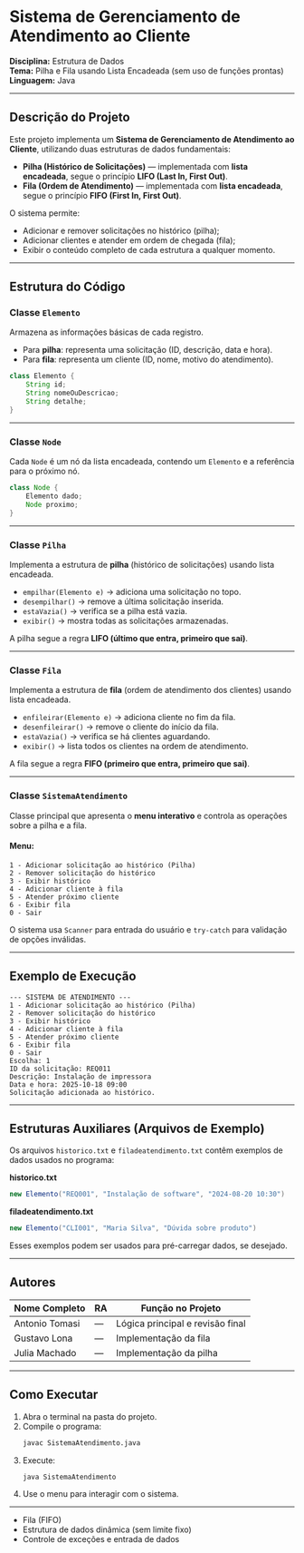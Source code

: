 # Sistema de Gerenciamento de Atendimento ao Cliente
**Disciplina:** Estrutura de Dados  
**Tema:** Pilha e Fila usando Lista Encadeada (sem uso de funções prontas)  
**Linguagem:** Java  

---

## Descrição do Projeto

Este projeto implementa um **Sistema de Gerenciamento de Atendimento ao Cliente**, utilizando duas estruturas de dados fundamentais:

- **Pilha (Histórico de Solicitações)** — implementada com **lista encadeada**, segue o princípio **LIFO (Last In, First Out)**.  
- **Fila (Ordem de Atendimento)** — implementada com **lista encadeada**, segue o princípio **FIFO (First In, First Out)**.  

O sistema permite:
- Adicionar e remover solicitações no histórico (pilha);  
- Adicionar clientes e atender em ordem de chegada (fila);  
- Exibir o conteúdo completo de cada estrutura a qualquer momento.  

---

## Estrutura do Código

### Classe `Elemento`
Armazena as informações básicas de cada registro.

- Para **pilha**: representa uma solicitação (ID, descrição, data e hora).  
- Para **fila**: representa um cliente (ID, nome, motivo do atendimento).

```java
class Elemento {
    String id;
    String nomeOuDescricao;
    String detalhe;
}
```

---

### Classe `Node`
Cada `Node` é um nó da lista encadeada, contendo um `Elemento` e a referência para o próximo nó.

```java
class Node {
    Elemento dado;
    Node proximo;
}
```

---

### Classe `Pilha`
Implementa a estrutura de **pilha** (histórico de solicitações) usando lista encadeada.

- `empilhar(Elemento e)` → adiciona uma solicitação no topo.  
- `desempilhar()` → remove a última solicitação inserida.  
- `estaVazia()` → verifica se a pilha está vazia.  
- `exibir()` → mostra todas as solicitações armazenadas.

A pilha segue a regra **LIFO (último que entra, primeiro que sai)**.

---

### Classe `Fila`
Implementa a estrutura de **fila** (ordem de atendimento dos clientes) usando lista encadeada.

- `enfileirar(Elemento e)` → adiciona cliente no fim da fila.  
- `desenfileirar()` → remove o cliente do início da fila.  
- `estaVazia()` → verifica se há clientes aguardando.  
- `exibir()` → lista todos os clientes na ordem de atendimento.

A fila segue a regra **FIFO (primeiro que entra, primeiro que sai)**.

---

### Classe `SistemaAtendimento`
Classe principal que apresenta o **menu interativo** e controla as operações sobre a pilha e a fila.

#### Menu:
```
1 - Adicionar solicitação ao histórico (Pilha)
2 - Remover solicitação do histórico
3 - Exibir histórico
4 - Adicionar cliente à fila
5 - Atender próximo cliente
6 - Exibir fila
0 - Sair
```

O sistema usa `Scanner` para entrada do usuário e `try-catch` para validação de opções inválidas.

---

## Exemplo de Execução

```
--- SISTEMA DE ATENDIMENTO ---
1 - Adicionar solicitação ao histórico (Pilha)
2 - Remover solicitação do histórico
3 - Exibir histórico
4 - Adicionar cliente à fila
5 - Atender próximo cliente
6 - Exibir fila
0 - Sair
Escolha: 1
ID da solicitação: REQ011
Descrição: Instalação de impressora
Data e hora: 2025-10-18 09:00
Solicitação adicionada ao histórico.
```

---

## Estruturas Auxiliares (Arquivos de Exemplo)

Os arquivos `historico.txt` e `filadeatendimento.txt` contêm exemplos de dados usados no programa:

**historico.txt**
```java
new Elemento("REQ001", "Instalação de software", "2024-08-20 10:30")
```

**filadeatendimento.txt**
```java
new Elemento("CLI001", "Maria Silva", "Dúvida sobre produto")
```

Esses exemplos podem ser usados para pré-carregar dados, se desejado.

---

## Autores

| Nome Completo | RA | Função no Projeto |
|----------------|----|-------------------|
| Antonio Tomasi | — | Lógica principal e revisão final |
| Gustavo Lona | — | Implementação da fila |
| Julia Machado | — | Implementação da pilha |

---

## Como Executar

1. Abra o terminal na pasta do projeto.  
2. Compile o programa:
   ```bash
   javac SistemaAtendimento.java
   ```
3. Execute:
   ```bash
   java SistemaAtendimento
   ```
4. Use o menu para interagir com o sistema.

--- 
- Fila (FIFO)  
- Estrutura de dados dinâmica (sem limite fixo)  
- Controle de exceções e entrada de dados  

